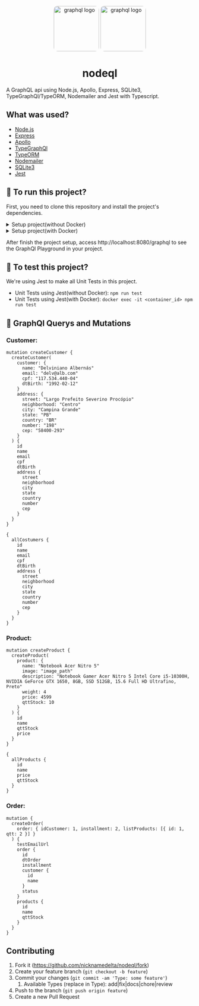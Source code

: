 <p align="center">
<img src="https://avatars.githubusercontent.com/u/9950313" alt="graphql logo" width="122px" style="border-radius: 10px"/>
<img src="https://avatars.githubusercontent.com/u/12972006" alt="graphql logo" width="122px" style="border-radius: 10px"/>
</p>

<h1 align="center">nodeql</h1>

A GraphQL api using Node.js, Apollo, Express, SQLite3, TypeGraphQl/TypeORM, Nodemailer and Jest with Typescript.

## What was used?

-   [Node.js](https://nodejs.org/en/)
-   [Express](https://expressjs.com/)
-   [Apollo](https://www.npmjs.com/package/apollo-server-express)
-   [TypeGraphQl](https://typegraphql.com/)
-   [TypeORM](https://typeorm.io/)
-   [Nodemailer](https://nodemailer.com/smtp/testing/)
-   [SQLite3](https://www.sqlite.org/index.html)
-   [Jest](https://jestjs.io/)

## :runner: To run this project?

First, you need to clone this repository and install the project's dependencies.

<details>
  <summary>Setup project(without Docker)</summary>

On your terminal, follow those steps:

1. Clone those repository: `git clone https://github.com/nicknamedelta/nodeql.git`
2. Enter on project's folder: `cd nodeql`
3. Install dependencies with npm: `npm install`
4. Start Node.js server: `npm run dev:start`
 </details>

<details>
  <summary>Setup project(with Docker)</summary>

On your terminal, follow those steps:

1. Clone those repository: `git clone https://github.com/nicknamedelta/nodeql.git`
2. Enter on project's folder: `cd nodeql`
3. Generate a Docker image from a Dockerfile: `docker build -t nicknamedelta/nodeql .`
4. Start a new Docker container based on generated Docker image: `docker run --name nodeql -p 8080:8080 -d nicknamedelta/nodeql`

</details>

After finish the project setup, access http://localhost:8080/graphql to see the GraphQl Playground in your project.

## :construction: To test this project?

We're using Jest to make all Unit Tests in this project.

- Unit Tests using Jest(without Docker): `npm run test`
- Unit Tests using Jest(with Docker): `docker exec -it <container_id> npm run test`

## :mag_right: GraphQl Querys and Mutations

### Customer:

```
mutation createCustomer {
  createCustomer(
    customer: {
      name: "Delviniano Albernás"
      email: "delv@alb.com"
      cpf: "117.534.440-04"
      dtBirth: "1992-02-12"
    }
    address: {
      street: "Largo Prefeito Severino Procópio"
      neighborhood: "Centro"
      city: "Campina Grande"
      state: "PB"
      country: "BR"
      number: "198"
      cep: "58400-293"
    }
  ) {
    id
    name
    email
    cpf
    dtBirth
    address {
      street
      neighborhood
      city
      state
      country
      number
      cep
    }
  }
}
```

```
{
  allCostumers {
    id
    name
    email
    cpf
    dtBirth
    address {
      street
      neighborhood
      city
      state
      country
      number
      cep
    }
  }
}
```

### Product:

```
mutation createProduct {
  createProduct(
    product: {
      name: "Notebook Acer Nitro 5"
      image: "image_path"
      description: "Notebook Gamer Acer Nitro 5 Intel Core i5-10300H, NVIDIA GeForce GTX 1650, 8GB, SSD 512GB, 15.6 Full HD Ultrafino, Preto"
      weight: 4
      price: 4599
      qttStock: 10
    }
  ) {
    id
    name
    qttStock
    price
  }
}
```

```
{
  allProducts {
    id
    name
    price
    qttStock
  }
}
```

### Order:

```
mutation {
  createOrder(
    order: { idCustomer: 1, installment: 2, listProducts: [{ id: 1, qtt: 2 }] }
  ) {
    testEmailUrl
    order {
      id
      dtOrder
      installment
      customer {
        id
        name
      }
      status
    }
    products {
      id
      name
      qttStock
    }
  }
}
```

## Contributing

1. Fork it (<https://github.com/nicknamedelta/nodeql/fork>)
2. Create your feature branch (`git checkout -b feature`)
3. Commit your changes (`git commit -am 'Type: some feature'`)
    1. Available Types (replace in Type): add|fix|docs|chore|review
4. Push to the branch (`git push origin feature`)
5. Create a new Pull Request
